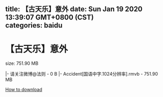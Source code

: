 
title: 【古天乐】意外
date: Sun Jan 19 2020 13:39:07 GMT+0800 (CST)    
categories: baidu
---

# 【古天乐】意外
size: 751.90 MB
 
 
|- 请关注微博@法则 - 0 B
|- Accident[国语中字.1024分辨率].rmvb - 751.90 MB

[How to download](https://bpcam.bemobtrk.com/go/2ceec3aa-1ca2-46d6-b9ff-aaa5c184517c?jno=2379)